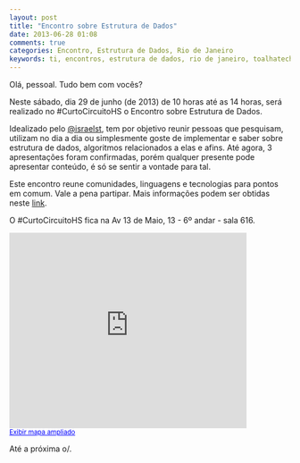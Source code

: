 ```yaml
---
layout: post
title: "Encontro sobre Estrutura de Dados"
date: 2013-06-28 01:08
comments: true
categories: Encontro, Estrutura de Dados, Rio de Janeiro
keywords: ti, encontros, estrutura de dados, rio de janeiro, toalhatech
---
```


Olá, pessoal. Tudo bem com vocês?

Neste sábado, dia 29 de junho (de 2013) de 10 horas até as 14 horas, será realizado no #CurtoCircuitoHS o Encontro sobre Estrutura de Dados.  

Idealizado pelo [@israelst](https://twitter.com/israelst), tem por objetivo reunir pessoas que pesquisam, utilizam no dia a dia ou simplesmente goste de implementar e saber sobre estrutura de dados, algoritmos relacionados a elas e afins. Até agora, 3 apresentações foram<!-- more --> confirmadas, porém qualquer presente pode apresentar conteúdo, é só se sentir a vontade para tal.

Este encontro reune comunidades, linguagens e tecnologias para pontos em comum. Vale a pena partipar. Mais informações podem ser obtidas neste [link](https://groups.google.com/forum/#!msg/dojo-rio/ni7BAzZ4gyI/ifLstfTQsXIJ).  

O #CurtoCircuitoHS fica na Av 13 de Maio, 13 - 6º andar - sala 616. 
<iframe width="425" height="350" frameborder="0" scrolling="no" marginheight="0" marginwidth="0" src="https://maps.google.com.br/maps?q=Av.+Treze+de+Maio,+13+-+Centro,+Rio+de+Janeiro,+20031-007+%E2%80%8E&amp;ie=UTF8&amp;hq=&amp;hnear=Av.+Treze+de+Maio,+13+-+Centro,+Rio+de+Janeiro,+20031-007&amp;gl=br&amp;ll=-22.909539,-43.176613&amp;spn=0.015516,0.033023&amp;t=m&amp;z=14&amp;iwloc=A&amp;output=embed"></iframe><br /><small><a href="https://maps.google.com.br/maps?q=Av.+Treze+de+Maio,+13+-+Centro,+Rio+de+Janeiro,+20031-007+%E2%80%8E&amp;ie=UTF8&amp;hq=&amp;hnear=Av.+Treze+de+Maio,+13+-+Centro,+Rio+de+Janeiro,+20031-007&amp;gl=br&amp;ll=-22.909539,-43.176613&amp;spn=0.015516,0.033023&amp;t=m&amp;z=14&amp;iwloc=A&amp;source=embed" style="color:#0000FF;text-align:left">Exibir mapa ampliado</a></small>  



Até a próxima o/.








